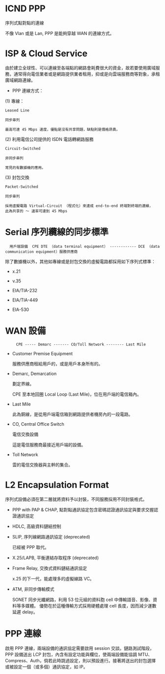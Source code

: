 # ICND PPP
序列式點對點的連線


不像 Vlan 或是 Lan, PPP 是能夠穿越 WAN 的連線方式。

# ISP & Cloud Service

由於建立全球性、可以連線至各端點的網路會耗費很大的資金，故若要使用廣域服務，通常得向電信業者或是網路提供業者租用，抑或是向雲端服務商等對象，承租廣域網路連線。

* PPP 連線方式：

(1) 專線：

    Leased Line

    同步串列

    最高可達 45 Mbps 速度，優點是沒有共享問題，缺點則是價格昂貴。

(2) 利用電信公司提供的 ISDN 電話轉網路服務

    Circuit-Switched

    非同步串列
    
    常見的有數據機的應用。

(3) 封包交換

    Packet-Switched

    同步串列
    
    採用虛擬電路 Virtual-Circuit （程式化）來達成 end-to-end 終端對終端的連線，
    此為共享的 ～ 速率可達到 45 Mbps

 # Serial 序列纜線的同步標準
 
 
      用戶端設備  CPE DTE （data terminal equipment） ------------ DCE （data communication equipment）服務供應商
 
 除了數據機以外，其他如專線或是封包交換的虛擬電路都採用如下序列式標準：
 
 * x.21
 
 * v.35
 
 * EIA/TIA-232
 
 * EIA/TIA-449
 
 * EIA-530
 
 # WAN 設備
 

         CPE ----- Demarc ------- CO/Toll Network -------- Last Mile

 

 * Customer Premise Equipment
 
   服務供應商租給用戶的，或是用戶本身所有的。
 
 * Demarc, Demarcation
 
   劃定界線。
 
   CPE 至本地回圈 Local Loop (Last Mile)，位在用戶端的電信箱內。
 
 * Last Mile
 
   此為銅線，是從用戶端電信箱到網路提供者機房內的一段電路。
 
 * CO, Central Office Switch 
 
   電信交換設備
   
   這是電信服務商最接近用戶端的設備。
 
 * Toll Network
 
   雲的電信交換器與主幹的集合。

# L2 Encapsulation Format

序列式設備必須在第二層就將資料予以封裝，不同服務採用不同封裝格式。

* PPP with PAP & CHAP, 點對點通訊協定包含密碼認證通訊協定與要求交握認證通訊協定

* HDLC, 高級資料鏈結控制

* SLIP, 序列線網路通訊協定 (deprecated)

  已經被 PPP 取代。

* X.25/LAPB, 平衡連結存取程序 (deprecated)

* Frame Relay, 交換式資料鏈結通訊協定

  x.25 的下一代，能處理多的虛擬線路 VC。

* ATM, 非同步傳輸模式

  SONET 同步光纖網路，利用 53 位元組的資料胞 cell 中傳輸語音、影像、資料等多媒體。
  優勢在於這種傳輸方式採用硬體處理 cell 長度，因而減少運數延遲 delay。

# PPP 連線

啟用 PPP 連線，兩端設備的通訊協定需要啟用 session 交談。鏈路測試階段，PPP 設備送出 LCP 封包，內含有設定功能與欄位，使兩端設備能協調 MTU、Compress、Auth，倘若此時跳過設定，則以預設進行。接著將送出的封包選擇或被設定一個（或多個）通訊協定，如 IP。
